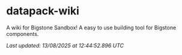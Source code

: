 # datapack-wiki
A wiki for Bigstone Sandbox! A easy to use building tool for Bigstone components.

_Last updated: 13/08/2025 at 12:44:52.896 UTC_
